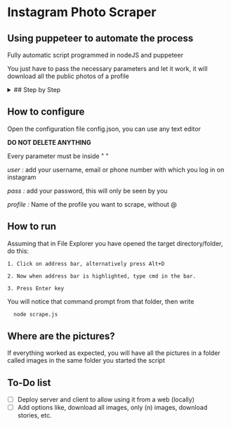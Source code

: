 
# Instagram Photo Scraper

## Using puppeteer to automate the process

Fully automatic script programmed in nodeJS and puppeteer

You just have to pass the necessary parameters and let it work, it will download all the public photos of a profile


<details><summary>## Step by Step</summary>
<p>
    
    1. Clone this repo
    
    ```bash
    https://github.com/NeftaliCruzSosa/Instagram-Scraper.git
    ```

    2. Install node dependencies
    
    ```bash
    npm i
    ```
    
    3. Configure -- Follow instructions
    
    4. Run -- Follow instructions

</p>
</details>
    
## How to configure

Open the configuration file config.json, you can use any text editor

**DO NOT DELETE ANYTHING**

Every parameter must be inside " "

*user :* add your username, email or phone number with which you log in on instagram

*pass :* add your password, this will only be seen by you

*profile :* Name of the profile you want to scrape, without @


## How to run

Assuming that in File Explorer you have opened the target directory/folder, do this:

    1. Click on address bar, alternatively press Alt+D

    2. Now when address bar is highlighted, type cmd in the bar.

    3. Press Enter key

You will notice that command prompt from that folder, then write

```bash
  node scrape.js
```

## Where are the pictures?

If everything worked as expected, you will have all the pictures in a folder called images in the same folder you started the script

## To-Do list

- [ ] Deploy server and client to allow using it from a web (locally)
- [ ] Add options like, download all images, only (n) images, download stories, etc.
